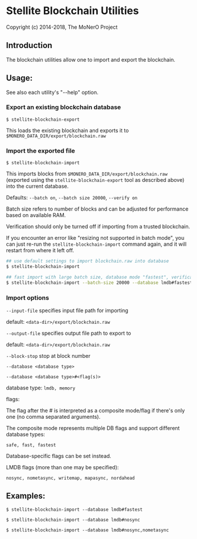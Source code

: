 # Stellite Blockchain Utilities

Copyright (c) 2014-2018, The MoNerO Project

## Introduction

The blockchain utilities allow one to import and export the blockchain.

## Usage:

See also each utility's "--help" option.

### Export an existing blockchain database

`$ stellite-blockchain-export`

This loads the existing blockchain and exports it to `$MONERO_DATA_DIR/export/blockchain.raw`

### Import the exported file

`$ stellite-blockchain-import`

This imports blocks from `$MONERO_DATA_DIR/export/blockchain.raw` (exported using the
`stellite-blockchain-export` tool as described above) into the current database.

Defaults: `--batch on`, `--batch size 20000`, `--verify on`

Batch size refers to number of blocks and can be adjusted for performance based on available RAM.

Verification should only be turned off if importing from a trusted blockchain.

If you encounter an error like "resizing not supported in batch mode", you can just re-run
the `stellite-blockchain-import` command again, and it will restart from where it left off.

```bash
## use default settings to import blockchain.raw into database
$ stellite-blockchain-import

## fast import with large batch size, database mode "fastest", verification off
$ stellite-blockchain-import --batch-size 20000 --database lmdb#fastest --verify off

```

### Import options

`--input-file`
specifies input file path for importing

default: `<data-dir>/export/blockchain.raw`

`--output-file`
specifies output file path to export to

default: `<data-dir>/export/blockchain.raw`

`--block-stop`
stop at block number

`--database <database type>`

`--database <database type>#<flag(s)>`

database type: `lmdb, memory`

flags:

The flag after the # is interpreted as a composite mode/flag if there's only
one (no comma separated arguments).

The composite mode represents multiple DB flags and support different database types:

`safe, fast, fastest`

Database-specific flags can be set instead.

LMDB flags (more than one may be specified):

`nosync, nometasync, writemap, mapasync, nordahead`

## Examples:

```
$ stellite-blockchain-import --database lmdb#fastest

$ stellite-blockchain-import --database lmdb#nosync

$ stellite-blockchain-import --database lmdb#nosync,nometasync
```
